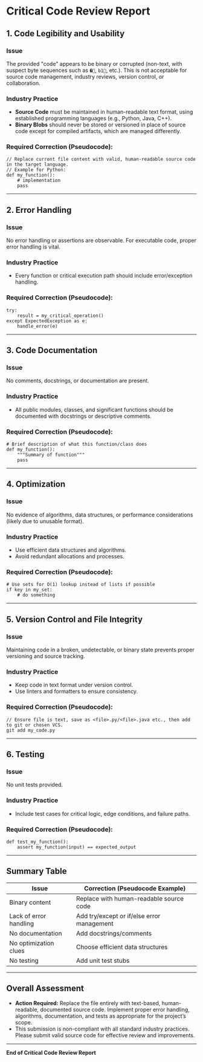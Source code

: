 # Critical Code Review Report

## 1. **Code Legibility and Usability**
### **Issue**
The provided "code" appears to be binary or corrupted (non-text, with suspect byte sequences such as `�`, `b1`, etc.). This is not acceptable for source code management, industry reviews, version control, or collaboration.

### **Industry Practice**
- **Source Code** must be maintained in human-readable text format, using established programming languages (e.g., Python, Java, C++).
- **Binary Blobs** should never be stored or versioned in place of source code except for compiled artifacts, which are managed differently.

### **Required Correction (Pseudocode):**
```pseudocode
// Replace current file content with valid, human-readable source code in the target language.
// Example for Python:
def my_function():
    # implementation
    pass
```

---

## 2. **Error Handling**

### **Issue**
No error handling or assertions are observable. For executable code, proper error handling is vital.

### **Industry Practice**
- Every function or critical execution path should include error/exception handling.

### **Required Correction (Pseudocode):**
```pseudocode
try:
    result = my_critical_operation()
except ExpectedException as e:
    handle_error(e)
```

---

## 3. **Code Documentation**

### **Issue**
No comments, docstrings, or documentation are present.

### **Industry Practice**
- All public modules, classes, and significant functions should be documented with docstrings or descriptive comments.

### **Required Correction (Pseudocode):**
```pseudocode
# Brief description of what this function/class does
def my_function():
    """Summary of function"""
    pass
```

---

## 4. **Optimization**

### **Issue**
No evidence of algorithms, data structures, or performance considerations (likely due to unusable format).

### **Industry Practice**
- Use efficient data structures and algorithms.
- Avoid redundant allocations and processes.

### **Required Correction (Pseudocode):**
```pseudocode
# Use sets for O(1) lookup instead of lists if possible
if key in my_set:
    # do something
```

---

## 5. **Version Control and File Integrity**

### **Issue**
Maintaining code in a broken, undetectable, or binary state prevents proper versioning and source tracking.

### **Industry Practice**
- Keep code in text format under version control.
- Use linters and formatters to ensure consistency.

### **Required Correction (Pseudocode):**
```pseudocode
// Ensure file is text, save as <file>.py/<file>.java etc., then add to git or chosen VCS.
git add my_code.py
```

---

## 6. **Testing**

### **Issue**
No unit tests provided.

### **Industry Practice**
- Include test cases for critical logic, edge conditions, and failure paths.

### **Required Correction (Pseudocode):**
```pseudocode
def test_my_function():
    assert my_function(input) == expected_output
```

---

## **Summary Table**

| Issue                | Correction (Pseudocode Example)            |
|----------------------|---------------------------------------------|
| Binary content       | Replace with human-readable source code     |
| Lack of error handling | Add try/except or if/else error management |
| No documentation     | Add docstrings/comments                     |
| No optimization clues| Choose efficient data structures            |
| No testing           | Add unit test stubs                         |

---

## **Overall Assessment**
- **Action Required:** Replace the file entirely with text-based, human-readable, documented source code. Implement proper error handling, algorithms, documentation, and tests as appropriate for the project’s scope.
- This submission is non-compliant with all standard industry practices. Please submit valid source code for effective review and improvements.

---

**End of Critical Code Review Report**